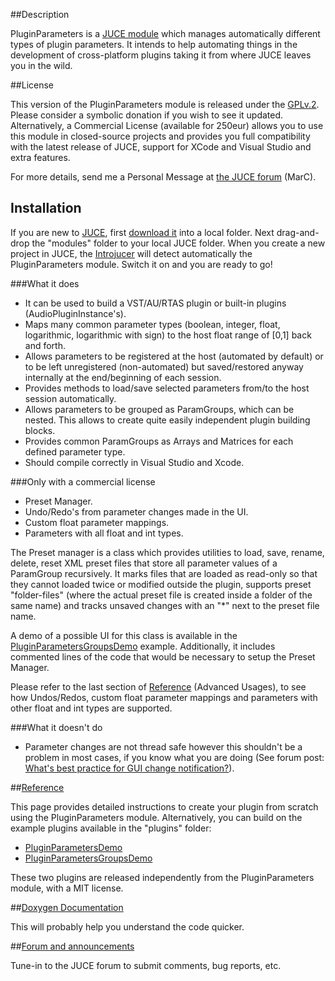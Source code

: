 ##Description

PluginParameters is a [JUCE module](http://www.juce.com/documentation/juce-module-format) which manages automatically different types of plugin parameters. It intends to help automating things in the development of cross-platform plugins taking it from where JUCE leaves you in the wild. 

##License

This version of the PluginParameters module is released under the [GPLv.2](http://www.gnu.org/licenses/gpl-2.0.html). Please consider a symbolic donation if you wish to see it updated. Alternatively, a Commercial License (available for 250eur) allows you to use this module in closed-source projects and provides you full compatibility with the latest release of JUCE, support for XCode and Visual Studio and extra features.

For more details, send me a Personal Message at [the JUCE forum](http://www.juce.com/forum/topic/juce-module-automatically-handle-plugin-parameters) (MarC).

## Installation

If you are new to [JUCE](http://www.juce.com), first [download it](http://www.juce.com/downloads) into a local folder. Next drag-and-drop the "modules" folder to your local JUCE folder. When you create a new project in JUCE, the [Introjucer](http://www.juce.com/documentation/introjucer) will detect automatically the PluginParameters module. Switch it on and you are ready to go!

###What it does

* It can be used to build a VST/AU/RTAS plugin or built-in plugins (AudioPluginInstance's).
* Maps many common parameter types (boolean, integer, float, logarithmic, logarithmic with sign) to the host float range of [0,1] back and forth.
* Allows parameters to be registered at the host (automated by default) or to be left unregistered (non-automated) but saved/restored anyway internally at the end/beginning of each session.
* Provides methods to load/save selected parameters from/to the host session automatically.
* Allows parameters to be grouped as ParamGroups, which can be nested. This allows to create quite easily independent plugin building blocks.
* Provides common ParamGroups as Arrays and Matrices for each defined parameter type.
* Should compile correctly in Visual Studio and Xcode.

###Only with a commercial license

* Preset Manager.
* Undo/Redo's from parameter changes made in the UI.
* Custom float parameter mappings.
* Parameters with all float and int types.

The Preset manager is a class which provides utilities to load, save, rename, delete, reset XML preset files that store all parameter values of a ParamGroup recursively. It marks files that are loaded as read-only so that they cannot loaded twice or modified outside the plugin, supports preset "folder-files" (where the actual preset file is created inside a folder of the same name) and tracks unsaved changes with an "*" next to the preset file name.

A demo of a possible UI for this class is available in the [PluginParametersGroupsDemo](https://github.com/4drX/pluginparameters/tree/master/plugins/PluginParametersGroupsDemo) example. Additionally, it includes commented lines of the code that would be necessary to setup the Preset Manager.

Please refer to the last section of [Reference](https://github.com/4drX/pluginparameters/wiki#undosredos-only-with-a-commercial-license) (Advanced Usages), to see how Undos/Redos, custom float parameter mappings and parameters with other float and int types are supported.

###What it doesn't do

* Parameter changes are not thread safe however this shouldn't be a problem in most cases, if you know what you are doing (See forum post: [What's best practice for GUI change notification?](http://www.rawmaterialsoftware.com/viewtopic.php?f=8&t=10531)).

##[Reference](https://github.com/4drX/pluginparameters/wiki)

This page provides detailed instructions to create your plugin from scratch using the PluginParameters module. Alternatively, you can build on the example plugins available in the "plugins" folder: 
* [PluginParametersDemo](https://github.com/4drX/pluginparameters/tree/master/plugins/PluginParametersDemo) 
* [PluginParametersGroupsDemo](https://github.com/4drX/pluginparameters/tree/master/plugins/PluginParametersGroupsDemo)

These two plugins are released independently from the PluginParameters module, with a MIT license.

##[Doxygen Documentation](http://4drx.github.io/pluginparameters/annotated.html)

This will probably help you understand the code quicker.

##[Forum and announcements](http://www.juce.com/forum/topic/juce-module-automatically-handle-plugin-parameters)

Tune-in to the JUCE forum to submit comments, bug reports, etc.
